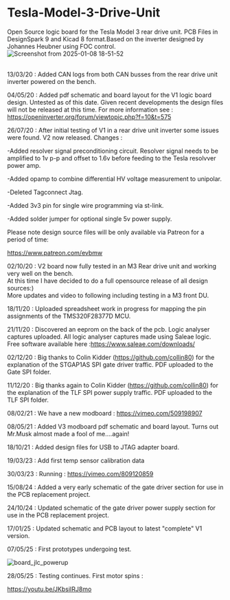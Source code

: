 # Tesla-Model-3-Drive-Unit
Open Source logic board for the Tesla Model 3 rear drive unit. PCB Files in DesignSpark 9 and Kicad 8 format.Based on the inverter designed by Johannes Heubner using FOC control.
<br>
![Screenshot from 2025-01-08 18-51-52](https://github.com/user-attachments/assets/b7f1be79-28bd-49b1-98d1-5fdaf6de3171)

<br>
13/03/20 : Added CAN logs from both CAN busses from the rear drive unit inverter powered on the bench.

04/05/20 : Added pdf schematic and board layout for the V1 logic board design. Untested as of this date. Given recent developments the design files will not be released at this time. For more information see : <br>
https://openinverter.org/forum/viewtopic.php?f=10&t=575


26/07/20 : After initial testing of V1 in a rear drive unit inverter some issues were found. V2 now released. Changes :

-Added resolver signal preconditioning circuit. Resolver signal needs to be amplified to 1v p-p and offset to 1.6v before feeding to the Tesla resolvver power amp.

-Added opamp to combine differential HV voltage measurement to unipolar.

-Deleted Tagconnect Jtag.

-Added 3v3 pin for single wire programming via st-link.

-Added solder jumper for optional single 5v power supply.


Please note design source files will be only available via Patreon for a period of time:

https://www.patreon.com/evbmw

02/10/20 : V2 board now fully tested in an M3 Rear drive unit and working very well on the bench.
<br>At this time I have decided to do a full opensource release of all design sources:)
<br>More updates and video to following including testing in a M3 front DU.

18/11/20 : Uploaded spreadsheet work in progress for mapping the pin assignments of the TMS320F28377D MCU.

21/11/20 : Discovered an eeprom on the back of the pcb. Logic analyser captures uploaded. All logic analyser captures made using Saleae logic. Free software available here :https://www.saleae.com/downloads/

02/12/20 : Big thanks to Colin Kidder (https://github.com/collin80) for the explanation of the STGAP1AS SPI gate driver traffic. PDF uploaded to the Gate SPI folder.

11/12/20 : Big thanks again to Colin Kidder (https://github.com/collin80) for the explanation of the TLF SPI power supply traffic. PDF uploaded to the TLF SPI folder.

08/02/21 : We have a new modboard : https://vimeo.com/509198907

08/05/21 : Added V3 modboard pdf schematic and board layout. Turns out Mr.Musk almost made a fool of me....again! 

18/10/21 : Added design files for USB to JTAG adapter board.

19/03/23 : Add first temp sensor calibration data

30/03/23 : Running : https://vimeo.com/809120859

15/08/24 : Added a very early schematic of the gate driver section for use in the PCB replacement project.

24/10/24 : Updated schematic of the gate driver power supply section for use in the PCB replacement project.

17/01/25 : Updated schematic and PCB layout to latest "complete" V1 version.

07/05/25 : First prototypes undergoing test.


![board_jlc_powerup](https://github.com/user-attachments/assets/40a378ad-6385-4834-8268-7bbb4e7ee89f)

28/05/25 : Testing continues. First motor spins :

https://youtu.be/JKbsiIRJ8mo
